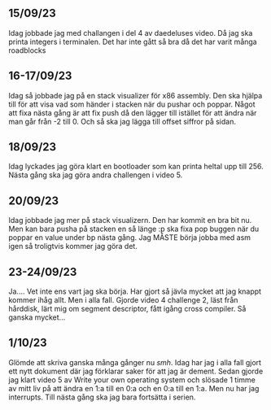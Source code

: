 ## 15/09/23
Idag jobbade jag med challangen i del 4 av daedeluses video. Då jag ska printa integers i terminalen. Det har inte gått så bra då det har varit många roadblocks

## 16-17/09/23
Idag så jobbade jag på en stack visualizer för x86 assembly. Den ska hjälpa till för att visa vad som händer i stacken när du pushar och poppar. Något att fixa nästa gång är att fix push då den lägger till istället för att ändra när man går från -2 till 0. Och så ska jag lägga till offset siffror på sidan.

## 18/09/23
Idag lyckades jag göra klart en bootloader som kan printa heltal upp till 256. Nästa gång ska jag göra andra challengen i video 5.

## 20/09/23
Idag jobbade jag mer på stack visualizern. Den har kommit en bra bit nu. Men kan bara pusha på stacken en så länge :p ska fixa pop buggen när du poppar en value under bp nästa gång. Jag MÅSTE börja jobba med asm igen så troligtvis kommer jag göra det.

## 23-24/09/23
Ja.... Vet inte ens vart jag ska börja. Har gjort så jävla mycket att jag knappt kommer ihåg allt. Men i alla fall. Gjorde video 4 challenge 2, läst från hårddisk, lärt mig om segment descriptor, fått igång cross compiler. Så ganska mycket...

## 1/10/23
Glömde att skriva ganska många gånger nu *smh*. Idag har jag i alla fall gjort ett nytt dokument där jag förklarar saker för att jag är dement. Sedan gjorde jag klart video 5 av Write your own operating system och slösade 1 timme av mitt liv på att ändra en 1:a till en 0:a och en 0:a till en 1:a. Men nu har jag interrupts. Till nästa gång ska jag bara fortsätta i serien.